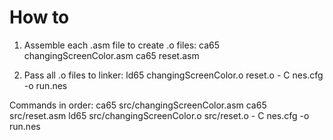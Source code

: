 # How to

1. Assemble each .asm file to create .o files:
    ca65 changingScreenColor.asm
    ca65 reset.asm

2. Pass all .o files to linker:
    ld65 changingScreenColor.o reset.o - C nes.cfg -o run.nes

Commands in order:
    ca65 src/changingScreenColor.asm
    ca65 src/reset.asm
    ld65 src/changingScreenColor.o src/reset.o - C nes.cfg -o run.nes
